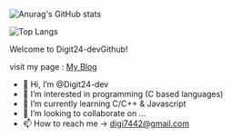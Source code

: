 
![Anurag's GitHub stats](https://github-readme-stats.vercel.app/api?username=Digit24-dev&theme=default&show_icons=true)

![Top Langs](https://github-readme-stats.vercel.app/api/top-langs/?username=Digit24-dev&layout=compact&theme=default)

Welcome to Digit24-devGithub!

visit my page : [My Blog](studygram.xyz)

- 👋 Hi, I’m @Digit24-dev
- 👀 I’m interested in programming (C based languages)
- 🌱 I’m currently learning C/C++ & Javascript
- 💞️ I’m looking to collaborate on ...
- 📫 How to reach me -> digi7442@gmail.com

<!---
Digit24-dev/Digit24-dev is a ✨ special ✨ repository because its `README.md` (this file) appears on your GitHub profile.
You can click the Preview link to take a look at your changes.
--->
